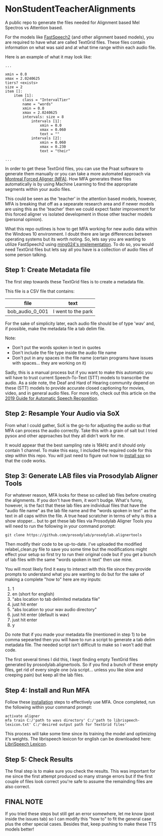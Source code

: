 # NonStudentTeacherAlignments
A public repo to generate the files needed for Alignment based Mel Spectros vs Attention based.

For the models like [FastSpeech2](https://arxiv.org/pdf/2006.04558.pdf) (and other alignment based models), you are required to have what are called TextGrid files. These files contain information on what was said and at what time range within each audio file.

Here is an example of what it may look like:
```
...

xmin = 0.0
xmax = 2.0240625
tiers? <exists>
size = 2
item []:
	item [1]:
		class = "IntervalTier"
		name = "words"
		xmin = 0.0
		xmax = 2.0240625
		intervals: size = 8
			intervals [1]:
				xmin = 0.0
				xmax = 0.060
				text = ""
			intervals [2]:
				xmin = 0.060
				xmax = 0.230
				text = "their"

...
```

In order to get these TextGrid files, you can use the Praat software to generate them manually or you can take a more automated approach via [Montreal Forced Aligner (MFA)](https://montreal-forced-aligner.readthedocs.io/en/latest/index.html). How MFA generates these files automatically is by using Machine Learning to find the appropriate segments within your audio files. 

This could be seen as the 'teacher' in the attention based models, however, MFA is breaking that off as a sepearate research area and if newer models are using this as the 'teacher' then we could expect faster improvement for this forced aligner vs isolated development in those other teacher models (personal opinion).

What this repo outlines is how to get MFA working for new audio data within the Windows 10 environment. I doubt there are large differences between operating systems but its worth noting. So, lets say you are wanting to utilize FastSpeech2 using [ming024's implementation](https://github.com/ming024/FastSpeech2). To do so, you would need TextGrid files but lets say all you have is a collection of audio files of some person talking.

## Step 1: Create Metadata file
The first step towards these TextGrid files is to create a metadata file. 

This file is a CSV file that contains: 

| file            | text               |
|-----------------|--------------------|
| bob_audio_0_001 | I went to the park |

For the sake of simplicity later, each audio file should be of type 'wav' and, if possible, make the metadata file a tab delim file. 

Note:
<ul>
  <li>Don't put the words spoken in text in quotes</li>
  <li>Don't include the file type inside the audio file name</li>
  <li>Don't put in any spaces in the file name (certain programs have issues with spaces... they are working on it)</li>
</ul>

Sadly, this is a manual process but if you want to make this automatic you will have to trust current Speech-To-Text (STT) models to transcribe the audio. As a side note, the Deaf and Hard of Hearing community depend on these (STT) models to provide accurate closed captioning for movies, video, and in general audio files. For more info, check out this article on the [2019 Guide for Automatic Speech Recgonition](https://heartbeat.fritz.ai/a-2019-guide-for-automatic-speech-recognition-f1e1129a141c).

## Step 2: Resample Your Audio via SoX
From what I could gather, SoX is the go-to for adjusting the audio so that MFA can process the audio correctly. Take this with a grain of salt but I tried pysox and other approaches but they all didn't work for me. 

It would appear that the best sampling rate is 16kHz and it should only contain 1 channel. To make this easy, I included the required code for this step within this repo. You will just need to figure out how to [install sox](http://sox.sourceforge.net/) so that the code works.

## Step 3: Generate LAB files via Prosodylab Aligner Tools
For whatever reason, MFA looks for these so called lab files before creating the alignments. If you don't have them, it won't budge. What's funny, however, is the fact that these lab files are individual files that have the "audio file name" as the lab file name and the "words spoken in text" as the text in all caps within the file. A true head scratcher in terms of why is this a show stopper... but to get these lab files via Prosodylab Aligner Tools you will need to run the following in your command prompt:

```
git clone https://github.com/prosodylab/prosodylab.alignertools
```

Then modify their code to be up-to-date. I've uploaded the modified relabel_clean.py file to save you some time but the modifications might effect your setup so first try to run their original code but if you get a bunch of lab files with the same "words spoken in text" then use mine. 

You will most likely find it easy to interact with this file since they provide prompts to understand what you are wanting to do but for the sake of making a complete "how to" here are my inputs:
<ol>
	<li>1</li>
	<li>en (short for english)</li>
	<li>"abs location to tab delimited metadata file"</li>
	<li>just hit enter</li>
	<li>"abs location to your wav audio directory"</li>
	<li>just hit enter (default is wav)</li>
	<li>just hit enter</li>
	<li>y</li>
</ol>

Do note that if you made your metadata file (mentioned in step 1) to be comma sepearted then you will have to run a script to generate a tab delim metadata file. The needed script isn't difficult to make so I won't add that code.

The first several times I did this, I kept finding empty TextGrid files generated by prosodylab.alignertools. So if you find a bunch of these empty files, get rid of every single one (via script... unless you like slow and creeping pain) but keep all the lab files.

## Step 4: Install and Run MFA
Follow these [installation](https://montreal-forced-aligner.readthedocs.io/en/latest/installation.html) steps to effectively use MFA. Once completed, run the following within your command prompt:

```
activate aligner
mfa train C:/'path to wavs directory' C:/'path to librispeech-lexicon.txt' C:/'desired output path for TextGrid files'
```

This process will take some time since its training the model and optimizing it's weights. The librispeech lexicon for english can be downloaded here: [LibriSpeech Lexicon](https://drive.google.com/open?id=1dAvxdsHWbtA1ZIh3Ex9DPn9Nemx9M1-L).

## Step 5: Check Results
The final step is to make sure you check the results. This was important for me since the first attempt produced so many strange errors but if the first couple of files look correct you're safe to assume the remainding files are also correct.

## FINAL NOTE
If you tried these steps but still get an error somewhere, let me know (post inside the issues tab) so I can modify this "how to" to fit the general case plus the other special cases. Besides that, keep pushing to make these TTS models better!
